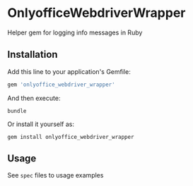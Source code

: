 # OnlyofficeWebdriverWrapper

Helper gem for logging info messages in Ruby

## Installation

Add this line to your application's Gemfile:

```ruby
gem 'onlyoffice_webdriver_wrapper'
```

And then execute:

```shell script
bundle
```

Or install it yourself as:

```shell script
gem install onlyoffice_webdriver_wrapper
```

## Usage

See `spec` files to usage examples
